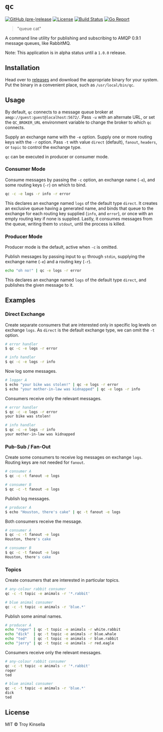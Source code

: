 # `qc`

[![GitHub (pre-)release](https://img.shields.io/github/release/qubyte/rubidium/all.svg?style=plastic)](https://github.com/troykinsella/qc/releases)
[![License](https://img.shields.io/github/license/troykinsella/qc.svg)](https://github.com/troykinsella/qc/blob/master/LICENSE)
[![Build Status](https://travis-ci.org/troykinsella/qc.svg?branch=master)](https://travis-ci.org/troykinsella/qc)
[![Go Report](https://goreportcard.com/badge/github.com/troykinsella/qc)](https://goreportcard.com/report/github.com/troykinsella/qc)

> "queue cat"

A command line utility for publishing and subscribing to 
AMQP 0.9.1 message queues, like RabbitMQ.

Note: This application is in alpha status until a `1.0.0` release.

## Installation

Head over to [releases](https://github.com/troykinsella/qc/releases) and download the appropriate binary for your system.
Put the binary in a convenient place, such as `/usr/local/bin/qc`.

## Usage

By default, `qc` connects to a message queue broker at
`amqp://guest:guest@localhost:5672/`. Pass `-u` with 
an alternate URL, or set the `QC_BROKER_URL` environment variable
to change the broker to which `qc` connects.

Supply an exchange name with the `-e` option.
Supply one or more routing keys with the `-r` option.
Pass `-t` with value `direct` (default), `fanout`, `headers`, or `topic` 
to control the exchange type.

`qc` can be executed in producer or consumer mode.

### Consumer Mode

Consume messages by passing the `-c` option, 
an exchange name (`-e`), and some routing keys (`-r`) 
on which to bind.

```bash
qc -c -e logs -r info -r error
```

This declares an exchange named `logs` of the default
type `direct`. It creates an exclusive queue having a 
generated name, and binds that queue to the exchange for 
each routing key supplied (`info`, and `error`), or once
with an empty routing key if none is supplied. Lastly, 
it consumes messages from the queue, writing them to `stdout`, 
until the process is killed.

### Producer Mode

Producer mode is the default, active when `-c` is omitted.

Publish messages by passing input to `qc` through `stdin`,
supplying the exchange name (`-e`) and a routing key (`-r`).

```bash
echo "oh no!" | qc -e logs -r error
```

This declares an exchange named `logs` of the default
type `direct`, and publishes the given message to it.

## Examples

### Direct Exchange

Create separate consumers that are interested only in specific
log levels on exchange `logs`. As `direct` is the default 
exchange type, we can omit the `-t` option.

```bash
# error handler
$ qc -c -e logs -r error
```

```bash
# info handler
$ qc -c -e logs -r info
```

Now log some messages.

```bash
# logger A
$ echo "your bike was stolen!" | qc -e logs -r error
$ echo "your mother-in-law was kidnapped" | qc -e logs -r info
```

Consumers receive only the relevant messages.

```bash
# error handler
$ qc -c -e logs -r error
your bike was stolen!
```

```bash
# info handler
$ qc -c -e logs -r info
your mother-in-law was kidnapped
```

### Pub-Sub / Fan-Out

Create some consumers to receive log messages on exchange `logs`.
Routing keys are not needed for `fanout`.

```bash
# consumer A
$ qc -c -t fanout -e logs
```

```bash
# consumer B
$ qc -c -t fanout -e logs
```

Publish log messages.

```bash
# producer A
$ echo "Houston, there's cake" | qc -t fanout -e logs
```

Both consumers receive the message.

```bash
# consumer A
$ qc -c -t fanout -e logs
Houston, there's cake
```

```bash
# consumer B
$ qc -c -t fanout -e logs
Houston, there's cake
```

### Topics

Create consumers that are interested in particular topics.

```bash
# any-colour rabbit consumer
qc -c -t topic -e animals -r '*.rabbit'
```

```bash
# blue animal consumer
qc -c -t topic -e animals -r 'blue.*'
```

Publish some animal names.

```bash
# producer A
echo "roger" | qc -t topic -e animals -r white.rabbit
echo "dick"  | qc -t topic -e animals -r blue.whale
echo "ted"   | qc -t topic -e animals -r blue.rabbit
echo "jerry" | qc -t topic -e animals -r red.eagle
```

Consumers receive only the relevant messages.

```bash
# any-colour rabbit consumer
qc -c -t topic -e animals -r '*.rabbit'
roger
ted
```

```bash
# blue animal consumer
qc -c -t topic -e animals -r 'blue.*'
dick
ted
```

## License

MIT © Troy Kinsella
